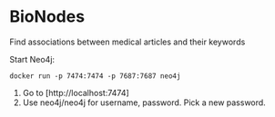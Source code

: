 # BioNodes

Find associations between medical articles and their keywords

Start Neo4j:

```shell
docker run -p 7474:7474 -p 7687:7687 neo4j
```

1. Go to [http://localhost:7474]
2. Use neo4j/neo4j for username, password. Pick a new password.
